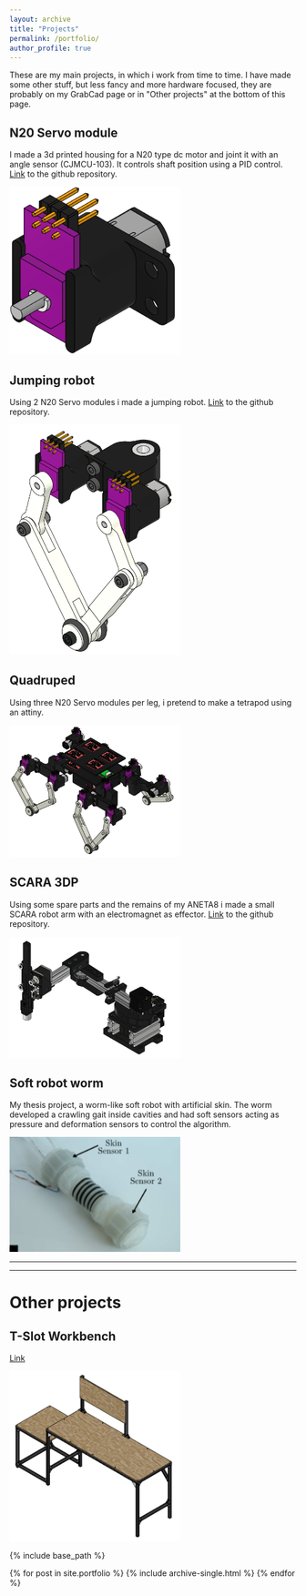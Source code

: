 ```yaml
---
layout: archive
title: "Projects"
permalink: /portfolio/
author_profile: true
---
```


These are my main projects, in which i work from time to time. I have made some other stuff, but less fancy and more hardware focused, they are probably on my GrabCad page or in "Other projects" at the bottom of this page.

## N20 Servo module

I made a 3d printed housing for a N20 type dc motor and joint it with an angle sensor (CJMCU-103). It controls shaft position using a PID control. [Link](https://github.com/jkugalde/N20-Servo-Module) to the github repository.

<img src="/images/module.png" width="300">

## Jumping robot

Using 2 N20 Servo modules i made a jumping robot. [Link](https://github.com/jkugalde/Jumping-robot) to the github repository.

<img src="/images/Legs.png" width="300">

## Quadruped

Using three N20 Servo modules per leg, i pretend to make a tetrapod using an attiny.

<img src="/images/quad.png" width="300">

## SCARA 3DP

Using some spare parts and the remains of my ANETA8 i made a small SCARA robot arm with an electromagnet as effector. [Link](https://github.com/jkugalde/SCARA-3DP) to the github repository.

<img src="/images/scara.png" width="300">

## Soft robot worm

My thesis project, a worm-like soft robot with artificial skin. The worm developed a crawling gait inside cavities and had soft sensors acting as pressure and deformation sensors to control the algorithm.

<img src="/images/softwo.png" width="300">

--------------------------------------------------------------------------------------------
--------------------------------------------------------------------------------------------

# Other projects

## T-Slot Workbench

[Link](https://jkugalde.github.io/portfolio/tslottable/)

<img src="/images/iso1.png" width="300">

{% include base_path %}


{% for post in site.portfolio %}
  {% include archive-single.html %}
{% endfor %}
